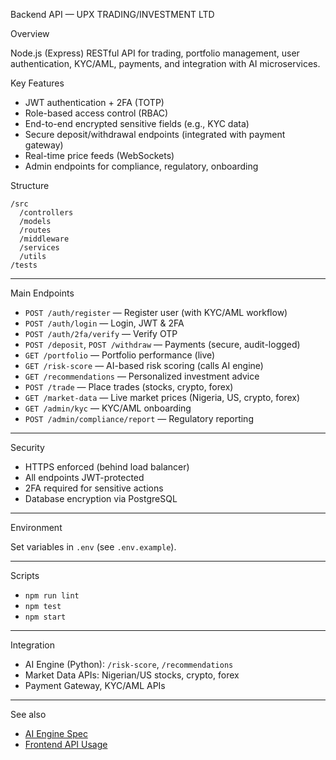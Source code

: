 Backend API — UPX TRADING/INVESTMENT LTD

Overview

Node.js (Express) RESTful API for trading, portfolio management, user authentication, KYC/AML, payments, and integration with AI microservices.

Key Features

- JWT authentication + 2FA (TOTP)
- Role-based access control (RBAC)
- End-to-end encrypted sensitive fields (e.g., KYC data)
- Secure deposit/withdrawal endpoints (integrated with payment gateway)
- Real-time price feeds (WebSockets)
- Admin endpoints for compliance, regulatory, onboarding

Structure

```
/src
  /controllers
  /models
  /routes
  /middleware
  /services
  /utils
/tests
```

---

Main Endpoints

- `POST /auth/register` — Register user (with KYC/AML workflow)
- `POST /auth/login` — Login, JWT & 2FA
- `POST /auth/2fa/verify` — Verify OTP
- `POST /deposit`, `POST /withdraw` — Payments (secure, audit-logged)
- `GET /portfolio` — Portfolio performance (live)
- `GET /risk-score` — AI-based risk scoring (calls AI engine)
- `GET /recommendations` — Personalized investment advice
- `POST /trade` — Place trades (stocks, crypto, forex)
- `GET /market-data` — Live market prices (Nigeria, US, crypto, forex)
- `GET /admin/kyc` — KYC/AML onboarding
- `POST /admin/compliance/report` — Regulatory reporting

---

Security

- HTTPS enforced (behind load balancer)
- All endpoints JWT-protected
- 2FA required for sensitive actions
- Database encryption via PostgreSQL

---

Environment

Set variables in `.env` (see `.env.example`).

---

Scripts

- `npm run lint`
- `npm test`
- `npm start`

---

Integration

- AI Engine (Python): `/risk-score`, `/recommendations`
- Market Data APIs: Nigerian/US stocks, crypto, forex
- Payment Gateway, KYC/AML APIs

---

See also

- [AI Engine Spec](/ai-engine/README.md)
- [Frontend API Usage](/frontend/README.md)